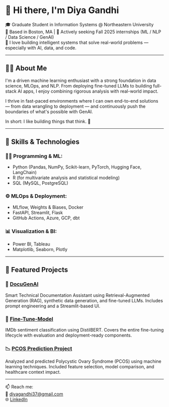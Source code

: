 # 👋 Hi there, I'm Diya Gandhi

🎓 Graduate Student in Information Systems @ Northeastern University  
📍 Based in Boston, MA | 💼 Actively seeking Fall 2025 internships (ML / NLP / Data Science / GenAI)  
🧠 I love building intelligent systems that solve real-world problems — especially with AI, data, and code.

---

## 🙋‍♀️ About Me

I'm a driven machine learning enthusiast with a strong foundation in data science, MLOps, and NLP. From deploying fine-tuned LLMs to building full-stack AI apps, I enjoy combining rigorous analysis with real-world impact.

I thrive in fast-paced environments where I can own end-to-end solutions — from data wrangling to deployment — and continuously push the boundaries of what's possible with GenAI.

In short: I like building things that think. 🤖

---

## 🔧 Skills & Technologies

### 👩‍💻 Programming & ML:
- Python (Pandas, NumPy, Scikit-learn, PyTorch, Hugging Face, LangChain)
- R (for multivariate analysis and statistical modeling)
- SQL (MySQL, PostgreSQL)

### ⚙️ MLOps & Deployment:
- MLflow, Weights & Biases, Docker
- FastAPI, Streamlit, Flask
- GitHub Actions, Azure, GCP, dbt

### 📊 Visualization & BI:
- Power BI, Tableau
- Matplotlib, Seaborn, Plotly

---

## 🌟 Featured Projects

### 🔎 [DocuGenAI](https://github.com/diya02327/DocuGenAI)  
Smart Technical Documentation Assistant using Retrieval-Augmented Generation (RAG), synthetic data generation, and fine-tuned LLMs. Includes prompt engineering and a Streamlit-based UI.

### 🧠 [Fine-Tune-Model](https://github.com/diya02327/Fine-Tune-Model)  
IMDb sentiment classification using DistilBERT. Covers the entire fine-tuning lifecycle with evaluation and deployment-ready components.

### 📉 [PCOS Prediction Project](https://github.com/diya02327/PCOS-ML-Prediction)  
Analyzed and predicted Polycystic Ovary Syndrome (PCOS) using machine learning techniques. Included feature selection, model comparison, and healthcare context impact.

---

📫 Reach me:  
📧 [diyagandhi37@gmail.com](mailto:diyagandhi37@gmail.com)  
🌐 [LinkedIn](https://www.linkedin.com/in/diya-gandhi-3735321b9/)  
